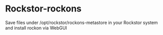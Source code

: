 # Rockstor-rockons

Save files under /opt/rockstor/rockons-metastore in your Rockstor system and install rockon via WebGUI

